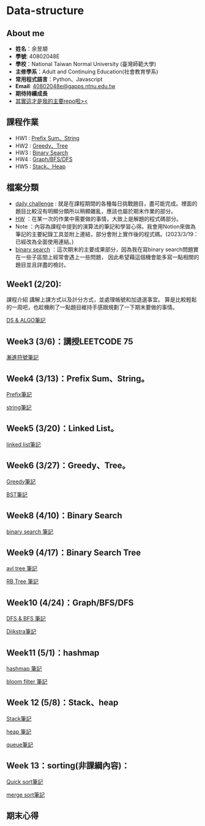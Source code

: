 # Data-structure

## About me

- **姓名**：余昱頫
- **學號**: 40802048E
- **學校**：National Taiwan Normal University (臺灣師範大學)
- **主修學系**：Adult and Continuing Education(社會教育學系)
- **常用程式語言**：Python、Javascript
- **Email**: 40802048e@gapps.ntnu.edu.tw
- **期待持續成長**
- [其實這才是我的主要repo啦><](https://github.com/banshee0716/Leetcode)

## 課程作業

- HW1 : [Prefix Sum、String](https://www.youtube.com/watch?v=GkBrdpy9IUg&feature=youtu.be)
- HW2 : [Greedy、Tree](https://www.youtube.com/watch?v=-2kUnGiv5_g&feature=youtu.be&ab_channel=ChenJacky)
- HW3 : [Binary Search](https://www.youtube.com/watch?v=5Xzsmuy03g0&feature=youtu.be&ab_channel=ChenJacky)
- HW4 : [Graph/BFS/DFS]()
- HW5 : [Stack、Heap]()

## 檔案分類

- [daily challenge](https://github.com/banshee0716/data-structure/tree/master/daily%20challenge) : 就是在課程期間的各種每日挑戰題目，盡可能完成。裡面的題目比較沒有明顯分類所以稍顯雜亂，應該也屬於期末作業的部分。
- [HW](TODO) ：在某一次的作業中需要做的事情，大致上是解題的程式碼部分。
- Note ：內容為課程中提到的演算法的筆記和學習心得。我會用Notion來做為筆記的主要紀錄工具並附上連結，部分會附上實作後的程式碼。(2023/3/19：已經改為全面使用連結。)
- [binary search](https://github.com/banshee0716/data-structure/tree/master/binary%20search)
：這次期末的主要成果部分，因為我在寫binary search問題實在一些子區間上經常會遇上一些問題，
因此希望藉這個機會能多寫一點相關的題目並且詳盡的檢討。

## Week1 (2/20):

課程介紹 講解上課方式以及計分方式，並處理帳號和加退選事宜。 算是比較輕鬆的一周吧，也趁機刷了一點題目維持手感跟規劃了一下期末要做的事情。

[DS & ALGO筆記](https://sphenoid-sky-503.notion.site/e3611a0aafa5493184a0cadf70f41fd0?v=87f97716bdcf41e8a2c5dcf4e881552a)

## Week3 (3/6)：講授LEETCODE 75
[漸進符號筆記](https://sphenoid-sky-503.notion.site/Asymptotic-Notation-9256a548d3f44179bc99205fa236c2f7)
## Week4 (3/13)：Prefix Sum、String。
[Prefix筆記](https://sphenoid-sky-503.notion.site/Prefix-sum-7e091f0221d14ba9b00a3e66795c2c55) <br>

[string筆記](https://sphenoid-sky-503.notion.site/String-34eca5eb362e4df4ba298271aa0f5a32)
## Week5 (3/20)：Linked List。
[linked list筆記](https://sphenoid-sky-503.notion.site/Linked-list-bc081115453242e8be239edb382122cd)
## Week6 (3/27)：Greedy、Tree。

[Greedy筆記](https://sphenoid-sky-503.notion.site/Greedy-539ab7c39102481b8c9b1bfd33c6eebe)

[BST筆記](https://sphenoid-sky-503.notion.site/Binary-Search-Tree-f8369f4d86974a8898aafbedc2b5f4f3)

## Week8 (4/10)：Binary Search

[binary search 筆記](https://sphenoid-sky-503.notion.site/Binary-search-8e08171a3f0a4f269bba9921625a0a62)
## Week9 (4/17)：Binary Search Tree
[avl tree 筆記](https://sphenoid-sky-503.notion.site/AVL-Trees-b6f73ddccaeb4e7cb0c3f978045f32ba)

[RB Tree 筆記](https://sphenoid-sky-503.notion.site/Red-Black-Tree-ea50c78909374437840b8c334fa8c60f)
## Week10 (4/24)：Graph/BFS/DFS

[DFS & BFS 筆記](https://sphenoid-sky-503.notion.site/BFS-DFS-63c87f21723141e48fad524f5b9c8d48)

[Dijkstra筆記](https://sphenoid-sky-503.notion.site/Dijkstra-s-algorithm-0d51847767954aa6829849761f75de91)
## Week11 (5/1)：hashmap

[hashmap 筆記](https://sphenoid-sky-503.notion.site/Hash-map-365dc3a218df4525aded9abe927cfcc7)

[bloom filter 筆記](https://sphenoid-sky-503.notion.site/Bloom-Filter-4e1decf49bf445ad8d6b4284a31f7564)

## Week 12 (5/8)：Stack、heap

[Stack筆記](https://sphenoid-sky-503.notion.site/Stack-4b01cbb0cab2469bb4eb05046e642bcc)

[heap 筆記](https://sphenoid-sky-503.notion.site/Heap-80c09b1d940c4a14b38c2254661accd4)

[queue筆記](https://sphenoid-sky-503.notion.site/Queue-bc03348f351e4ece847615df99e79d02)

## Week 13：sorting(非課綱內容)：
[Quick sort筆記](https://sphenoid-sky-503.notion.site/Quick-sort-cfede8041e404325bb24c1a80ff830ad)

[merge sort筆記](https://sphenoid-sky-503.notion.site/Merge-sort-31aab9de9d0246c38ca024081f48fcc2)




## 期末心得
